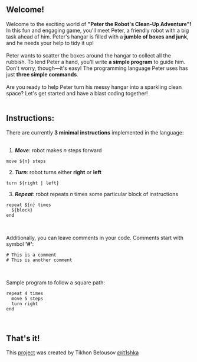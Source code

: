 ## Welcome!

Welcome to the exciting world of 
__"Peter the Robot's Clean-Up Adventure"!__
In this fun and engaging game, you'll meet 
Peter, a friendly robot with a 
big task ahead of him. Peter's hangar is filled 
with a __jumble of boxes and junk__, and he needs 
your help to tidy it up!
<br><br>
Peter wants to scatter the boxes around the hangar 
to collect all the rubbish. To lend Peter a hand, 
you'll write __a simple program__ to guide him. 
Don't worry, though—it's easy! The programming 
language Peter uses has just __three simple commands__.
<br><br>
Are you ready to help Peter turn his messy hangar 
into a sparkling clean space? Let's get started 
and have a blast coding together!
<br><br>

## Instructions:

There are currently __3 minimal instructions__
implemented in the language:
<br><br>

1. **_Move_**: robot makes _n_ steps forward
```instructions
move ${n} steps
```

2. **_Turn_**: robot turns either __right__ or __left__
```instructions
turn ${right | left}
```

3. **_Repeat_**: robot repeats _n_ times some
particular block of instructions
```instructions
repeat ${n} times
  ${block}
end
```
<br>

Additionally, you can leave comments
in your code. Comments start with symbol __'#'__:
```instructions
# This is a comment
# This is another comment
```
<br>

Sample program to follow a square path:
```instructions
repeat 4 times
  move 5 steps
  turn right
end
```
<br>

## That's it!
This [project](https://github.com/it1shka/code-adventure) 
was created by Tikhon Belousov
[@it1shka](https://github.com/it1shka)
